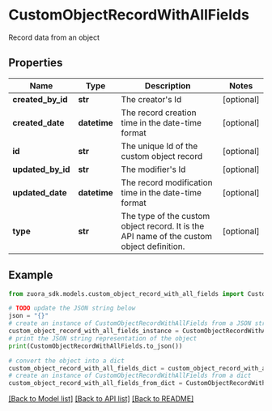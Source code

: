 # CustomObjectRecordWithAllFields

Record data from an object

## Properties

Name | Type | Description | Notes
------------ | ------------- | ------------- | -------------
**created_by_id** | **str** | The creator&#39;s Id | [optional] 
**created_date** | **datetime** | The record creation time in the date-time format | [optional] 
**id** | **str** | The unique Id of the custom object record | [optional] 
**updated_by_id** | **str** | The modifier&#39;s Id | [optional] 
**updated_date** | **datetime** | The record modification time in the date-time format | [optional] 
**type** | **str** | The type of the custom object record. It is the API name of the custom object definition. | [optional] 

## Example

```python
from zuora_sdk.models.custom_object_record_with_all_fields import CustomObjectRecordWithAllFields

# TODO update the JSON string below
json = "{}"
# create an instance of CustomObjectRecordWithAllFields from a JSON string
custom_object_record_with_all_fields_instance = CustomObjectRecordWithAllFields.from_json(json)
# print the JSON string representation of the object
print(CustomObjectRecordWithAllFields.to_json())

# convert the object into a dict
custom_object_record_with_all_fields_dict = custom_object_record_with_all_fields_instance.to_dict()
# create an instance of CustomObjectRecordWithAllFields from a dict
custom_object_record_with_all_fields_from_dict = CustomObjectRecordWithAllFields.from_dict(custom_object_record_with_all_fields_dict)
```
[[Back to Model list]](../README.md#documentation-for-models) [[Back to API list]](../README.md#documentation-for-api-endpoints) [[Back to README]](../README.md)


